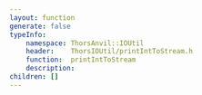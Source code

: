 ```yaml
---
layout: function
generate: false
typeInfo:
    namespace: ThorsAnvil::IOUtil
    header:    ThorsIOUtil/printIntToStream.h
    function:  printIntToStream
    description: 
children: []
---
```

